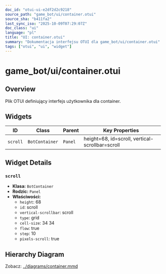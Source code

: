 ```yaml
---
doc_id: "otui-ui-e2df2d2c9218"
source_path: "game_bot/ui/container.otui"
source_sha: "b411fa2"
last_sync_iso: "2025-10-09T07:29:07Z"
doc_class: "ui"
language: "pl"
title: "UI: container.otui"
summary: "Dokumentacja interfejsu OTUI dla game_bot/ui/container.otui"
tags: ["otui", "ui", "widget"]
---
```


# game_bot/ui/container.otui

## Overview

Plik OTUI definiujący interfejs użytkownika dla container.

## Widgets

| ID | Class | Parent | Key Properties |
|----|-------|--------|----------------|
| `scroll` | `BotContainer` | `Panel` | height=68, id=scroll, vertical-scrollbar=scroll |

## Widget Details

### `scroll`

- **Klasa:** `BotContainer`
- **Rodzic:** `Panel`
- **Właściwości:**
  - `height`: 68
  - `id`: scroll
  - `vertical-scrollbar`: scroll
  - `type`: grid
  - `cell-size`: 34 34
  - `flow`: true
  - `step`: 10
  - `pixels-scroll`: true

## Hierarchy Diagram

Zobacz: [../diagrams/container.mmd](../diagrams/container.mmd)
